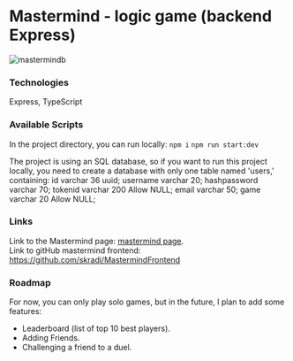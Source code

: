 # Mastermind - logic game (backend Express)


![mastermindb](https://github.com/skradi/MastermindBackend/assets/144287736/96449f7e-dc5b-4314-ba92-7bf81c58878e)

### Technologies
Express, TypeScript

### Available Scripts
In the project directory, you can run locally:
`npm i`
`npm run start:dev`

The project is using an SQL database, so if you want to run this project locally, you need to create a database with only one table named 'users,' containing:
id varchar 36 uuid;
username varchar 20;
hashpassword varchar 70;
tokenid varchar 200 Allow NULL; 
email varchar 50; 
game varchar 20 Allow NULL; 

### Links

Link to the Mastermind page: [mastermind page](https://mastermind.elosito.usermd.net).<br>
Link to gitHub mastermind frontend: https://github.com/skradi/MastermindFrontend

### Roadmap 
For now, you can only play solo games, but in the future, I plan to add some features: 
- Leaderboard (list of top 10 best players).
- Adding Friends. 
- Challenging a friend to a duel. 
